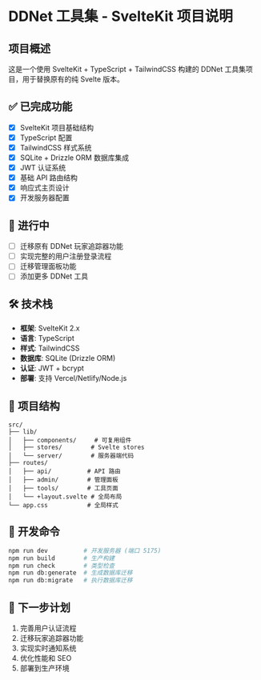# DDNet 工具集 - SvelteKit 项目说明

## 项目概述

这是一个使用 SvelteKit + TypeScript + TailwindCSS 构建的 DDNet 工具集项目，用于替换原有的纯 Svelte 版本。

## ✅ 已完成功能

- [x] SvelteKit 项目基础结构
- [x] TypeScript 配置
- [x] TailwindCSS 样式系统
- [x] SQLite + Drizzle ORM 数据库集成
- [x] JWT 认证系统
- [x] 基础 API 路由结构
- [x] 响应式主页设计
- [x] 开发服务器配置

## 🚧 进行中

- [ ] 迁移原有 DDNet 玩家追踪器功能
- [ ] 实现完整的用户注册登录流程
- [ ] 迁移管理面板功能
- [ ] 添加更多 DDNet 工具

## 🛠️ 技术栈

- **框架**: SvelteKit 2.x
- **语言**: TypeScript  
- **样式**: TailwindCSS
- **数据库**: SQLite (Drizzle ORM)
- **认证**: JWT + bcrypt
- **部署**: 支持 Vercel/Netlify/Node.js

## 📁 项目结构

```
src/
├── lib/
│   ├── components/     # 可复用组件
│   ├── stores/        # Svelte stores
│   └── server/        # 服务器端代码
├── routes/
│   ├── api/          # API 路由
│   ├── admin/        # 管理面板
│   ├── tools/        # 工具页面
│   └── +layout.svelte # 全局布局
└── app.css           # 全局样式
```

## 🚀 开发命令

```bash
npm run dev          # 开发服务器 (端口 5175)
npm run build        # 生产构建
npm run check        # 类型检查
npm run db:generate  # 生成数据库迁移
npm run db:migrate   # 执行数据库迁移
```

## 📝 下一步计划

1. 完善用户认证流程
2. 迁移玩家追踪器功能  
3. 实现实时通知系统
4. 优化性能和 SEO
5. 部署到生产环境